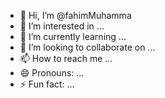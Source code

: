 - 👋 Hi, I’m @fahimMuhamma
- 👀 I’m interested in ...
- 🌱 I’m currently learning ...
- 💞️ I’m looking to collaborate on ...
- 📫 How to reach me ...
- 😄 Pronouns: ...
- ⚡ Fun fact: ...

<!---
fahimMuhamma/fahimMuhamma is a ✨ special ✨ repository because its `README.md` (this file) appears on your GitHub profile.
You can click the Preview link to take a look at your changes.
--->
